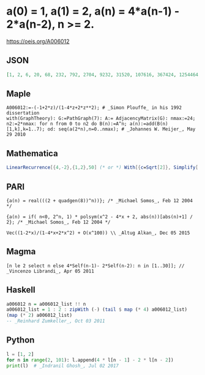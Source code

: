 # a\(0\) \= 1, a\(1\) \= 2, a\(n\) \= 4\*a\(n\-1\) \- 2\*a\(n\-2\), n \>\= 2\.
https://oeis.org/A006012
## JSON
```JSON
[1, 2, 6, 20, 68, 232, 792, 2704, 9232, 31520, 107616, 367424, 1254464, 4283008, 14623104, 49926400, 170459392, 581984768, 1987020288, 6784111616, 23162405888, 79081400320, 270000789504, 921840357376, 3147359850496]
```
## Maple
```Maple
A006012:=-(-1+2*z)/(1-4*z+2*z**2); # _Simon Plouffe_ in his 1992 dissertation
with(GraphTheory): G:=PathGraph(7): A:= AdjacencyMatrix(G): nmax:=24; n2:=2*nmax: for n from 0 to n2 do B(n):=A^n; a(n):=add(B(n)[1,k],k=1..7); od: seq(a(2*n),n=0..nmax); # _Johannes W. Meijer_, May 29 2010
```
## Mathematica
```Mathematica
LinearRecurrence[{4,-2},{1,2},50] (* or *) With[{c=Sqrt[2]}, Simplify[ Table[((2+c)^n+(3+2c)(2-c)^n)/(2(2+c)),{n,50}]]] (* _Harvey P. Dale_, Aug 29 2011 *)
```
## PARI
```PARI
{a(n) = real(((2 + quadgen(8))^n))}; /* _Michael Somos_, Feb 12 2004 */
```
```PARI
{a(n) = if( n<0, 2^n, 1) * polsym(x^2 - 4*x + 2, abs(n))[abs(n)+1] / 2}; /* _Michael Somos_, Feb 12 2004 */
```
```PARI
Vec((1-2*x)/(1-4*x+2*x^2) + O(x^100)) \\ _Altug Alkan_, Dec 05 2015
```
## Magma
```Magma
[n le 2 select n else 4*Self(n-1)- 2*Self(n-2): n in [1..30]]; // _Vincenzo Librandi_, Apr 05 2011
```
## Haskell
```Haskell
a006012 n = a006012_list !! n
a006012_list = 1 : 2 : zipWith (-) (tail $ map (* 4) a006012_list)
(map (* 2) a006012_list)
-- _Reinhard Zumkeller_, Oct 03 2011
```
## Python
```Python
l = [1, 2]
for n in range(2, 101): l.append(4 * l[n - 1] - 2 * l[n - 2])
print(l)  # _Indranil Ghosh_, Jul 02 2017
```
